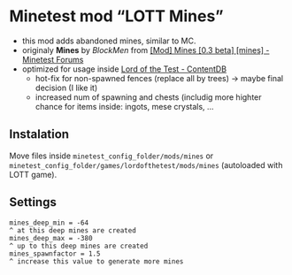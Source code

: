 # Minetest mod “LOTT Mines”
- this mod adds abandoned mines, similar to MC. 
- originaly **Mines** by *BlockMen* from [[Mod] Mines [0.3 beta] [mines] - Minetest Forums](https://forum.minetest.net/viewtopic.php?t=6307)
- optimized for usage inside [Lord of the Test - ContentDB](https://content.minetest.net/packages/Amaz/lordofthetest/)
  - hot-fix for non-spawned fences (replace all by trees) → maybe final decision (I like it)
  - increased num of spawning and chests (includig more highter chance for items inside: ingots, mese crystals, …

## Instalation
Move files inside `minetest_config_folder/mods/mines` or `minetest_config_folder/games/lordofthetest/mods/mines` (autoloaded with LOTT game).

## Settings
```
mines_deep_min = -64
^ at this deep mines are created
mines_deep_max = -380
^ up to this deep mines are created
mines_spawnfactor = 1.5
^ increase this value to generate more mines
